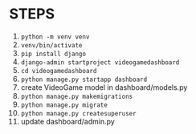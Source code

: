 # STEPS
1. ```python -m venv venv```
2. ```venv/bin/activate```
3. ```pip install django```
4. ```django-admin startproject videogamedashboard```
5. ```cd videogamedashboard```
6. ```python manage.py startapp dashboard```
7. create VideoGame model in dashboard/models.py
8. ```python manage.py makemigrations```
9. ```python manage.py migrate```
10. ```python manage.py createsuperuser```
11. update dashboard/admin.py